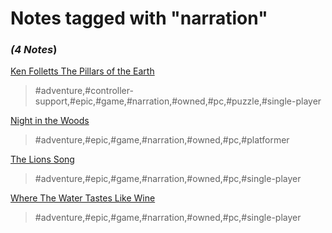 # Notes tagged with "narration"

### _(4 Notes_)

[Ken Folletts The Pillars of the Earth](./../Ken%20Folletts%20The%20Pillars%20of%20the%20Earth.html)
> #adventure,#controller-support,#epic,#game,#narration,#owned,#pc,#puzzle,#single-player

[Night in the Woods](./../Night%20in%20the%20Woods.html)
> #adventure,#epic,#game,#narration,#owned,#pc,#platformer

[The Lions Song](./../The%20Lions%20Song.html)
> #adventure,#epic,#game,#narration,#owned,#pc,#single-player

[Where The Water Tastes Like Wine](./../Where%20The%20Water%20Tastes%20Like%20Wine.html)
> #adventure,#epic,#game,#narration,#owned,#pc,#single-player

